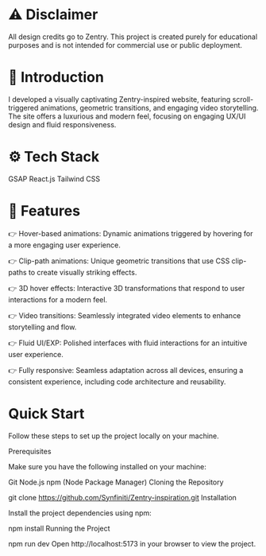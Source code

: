 # ⚠️ Disclaimer

All design credits go to Zentry. This project is created purely for educational purposes and is not intended for commercial use or public deployment.

# 🤖 Introduction

I developed a visually captivating Zentry-inspired website, featuring scroll-triggered animations, geometric transitions, and engaging video storytelling. The site offers a luxurious and modern feel, focusing on engaging UX/UI design and fluid responsiveness.

# ⚙️ Tech Stack

GSAP
React.js
Tailwind CSS

# 🔋 Features

👉 Hover-based animations: Dynamic animations triggered by hovering for a more engaging user experience.

👉 Clip-path animations: Unique geometric transitions that use CSS clip-paths to create visually striking effects.

👉 3D hover effects: Interactive 3D transformations that respond to user interactions for a modern feel.

👉 Video transitions: Seamlessly integrated video elements to enhance storytelling and flow.

👉 Fluid UI/EXP: Polished interfaces with fluid interactions for an intuitive user experience.

👉 Fully responsive: Seamless adaptation across all devices, ensuring a consistent experience, including code architecture and reusability.

# Quick Start

Follow these steps to set up the project locally on your machine.

Prerequisites

Make sure you have the following installed on your machine:

Git
Node.js
npm (Node Package Manager)
Cloning the Repository

git clone https://github.com/Synfiniti/Zentry-inspiration.git
Installation

Install the project dependencies using npm:

npm install
Running the Project

npm run dev
Open http://localhost:5173 in your browser to view the project.
